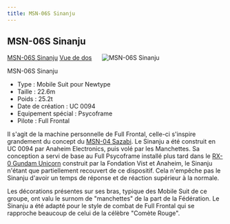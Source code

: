 ```yaml
---
title: MSN-06S Sinanju
---
```


MSN-06S Sinanju
---------------


[MSN-06S Sinanju](javascript:change_image_m('images/stories/saga/unicorn/mechas/msn-06s-sinanju.png');) [Vue de dos](javascript:change_image_m('images/stories/saga/unicorn/mechas/msn-06s-sinanju-dos.png');)      ![MSN-06S Sinanju](/images/stories/saga/unicorn/mechas/msn-06s-sinanju.png)    


MSN-06S Sinanju


* Type : Mobile Suit pour Newtype
* Taille : 22.6m
* Poids : 25.2t
* Date de création : UC 0094
* Equipement spécial : Psycoframe
* Pilote : Full Frontal


Il s'agit de la machine personnelle de Full Frontal, celle-ci s'inspire grandement du concept du [MSN-04 Sazabi](uc/chars-counterattack/msn-04-sazabi.html). Le Sinanju a été construit en UC 0094 par Anaheim Electronics, puis volé par les Manchettes. Sa conception a servi de base au Full Psycoframe installé plus tard dans le [RX-0 Gundam Unicorn](uc/gundam-unicorn/rx-0-gundam-unicorn.html) construit par la Fondation Vist et Anaheim, le Sinanju n'étant que partiellement recouvert de ce dispositif. Cela n'empêche pas le Sinanju d'avoir un temps de réponse et de réaction supérieur à la normale.


Les décorations présentes sur ses bras, typique des Mobile Suit de ce groupe, ont valu le surnom de "manchettes" de la part de la Fédération. Le Sinanju a été adapté pour le style de combat de Full Frontal qui se rapproche beaucoup de celui de la célèbre "Comète Rouge".

